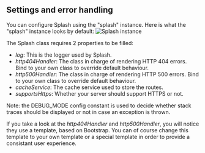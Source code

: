 Settings and error handling 
---------------------------

You can configure Splash using the "splash" instance. Here is what the "splash" instance looks by default:
![Splash instance](https://raw.github.com/thecodingmachine/mvc.splash/4.0/doc/images/splash_instance.png)

The Splash class requires 2 properties to be filled:
 - *log*: This is the logger used by Splash.
 - *http404Handler*: The class in charge of rendering HTTP 404 errors. Bind to your own class to override default behaviour.
 - *http500Handler*: The class in charge of rendering HTTP 500 errors. Bind to your own class to override default behaviour.
 - *cacheService*: The cache service used to store the routes.
 - *supportsHttps*: Whether your server should support HTTPS or not.
 
Note: the DEBUG_MODE config constant is used to decide whether stack traces should be displayed or not in case an exception is thrown.

If you take a look at the *http404Handler* and *http500Handler*, you will notice they use a template, based on Bootstrap.
You can of course change this template to your own template or a special template in order to provide a consistant user experience.
